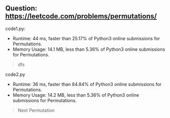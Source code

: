 ## Question: https://leetcode.com/problems/permutations/

code1.py:
* Runtime: 44 ms, faster than 25.17% of Python3 online submissions for Permutations.
* Memory Usage: 14.1 MB, less than 5.36% of Python3 online submissions for Permutations.
>dfs

code2.py
* Runtime: 36 ms, faster than 84.84% of Python3 online submissions for Permutations.
* Memory Usage: 14.2 MB, less than 5.36% of Python3 online submissions for Permutations.
>Next Permutation